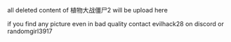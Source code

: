 all deleted content of 植物大战僵尸2 will be upload here 

if you find any picture even in bad quality contact evilhack28 on discord or randomgirl3917


